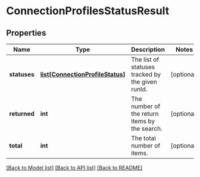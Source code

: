 # ConnectionProfilesStatusResult

## Properties
Name | Type | Description | Notes
------------ | ------------- | ------------- | -------------
**statuses** | [**list[ConnectionProfileStatus]**](ConnectionProfileStatus.md) | The list of statuses tracked by the given runId. | [optional] 
**returned** | **int** | The number of the return items by the search. | [optional] 
**total** | **int** | The total number of items. | [optional] 

[[Back to Model list]](../README.md#documentation-for-models) [[Back to API list]](../README.md#documentation-for-api-endpoints) [[Back to README]](../README.md)

